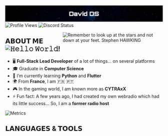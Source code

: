 [![David DS](https://raw.githubusercontent.com/DavidDSfr/DavidDSfr/main/header.png)](https://davidds.fr/)
![Profile Views](https://komarev.com/ghpvc/?username=daviddsfr&style=flat-square&color=0d2550&label=VIEWS) ![Discord Status](https://dcbadge.vercel.app/api/shield/375592240350756868?style=flat-square&theme=discord-inverted&compact=true)

<img src="https://davidds.fr/img/look-up-shawking.png" width="320" align="right" alt="Remember to look up at the stars and not down at your feet. Stephen HAWKING">

## 𝗔𝗕𝗢𝗨𝗧 𝗠𝗘 ![𝙷𝚎𝚕𝚕𝚘 𝚆𝚘𝚛𝚕𝚍!](https://readme-typing-svg.demolab.com?font=Fira+Code&weight=600&pause=1000&color=3645AE&vCenter=true&height=36&lines=Hello+World!)

- 🖥️ **Full-Stack Lead Developer** of a lot of things... on several platforms
- 🎓 Graduate in **Computer Science**
- 🌱 I’m currently learning **Python** and **Flutter**
- 🌍 From **France**, I am 🇫🇷 🇵🇹
- 🎮 In the gaming world, I am known more as **CYTRAxX**
- ⚡ Fun fact: A few years ago, I had created my own webradio which had its little success... So, I am a **former radio host**

![Metrics](https://metrics.lecoq.io/daviddsfr?template=classic&isocalendar=1&base=header%2C%20activity%2C%20community%2C%20repositories%2C%20metadata&base.indepth=false&base.hireable=false&base.skip=false&isocalendar=false&isocalendar.duration=half-year&config.timezone=Europe%2FParis)

## 𝗟𝗔𝗡𝗚𝗨𝗔𝗚𝗘𝗦 & 𝗧𝗢𝗢𝗟𝗦
